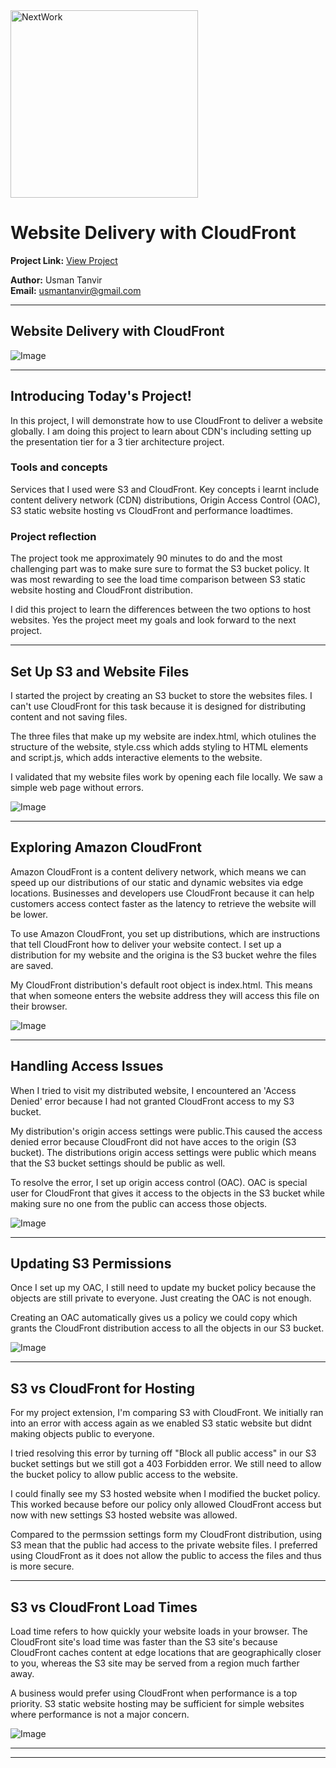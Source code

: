 <img src="https://cdn.prod.website-files.com/677c400686e724409a5a7409/6790ad949cf622dc8dcd9fe4_nextwork-logo-leather.svg" alt="NextWork" width="300" />

# Website Delivery with CloudFront

**Project Link:** [View Project](http://learn.nextwork.org/projects/aws-networks-cloudfront)

**Author:** Usman Tanvir  
**Email:** usmantanvir@gmail.com

---

## Website Delivery with CloudFront

![Image](http://learn.nextwork.org/restful_green_glamorous_manatee/uploads/aws-networks-cloudfront_1dddddwe)

---

## Introducing Today's Project!

In this project, I will demonstrate how to use CloudFront to deliver a website globally. I am doing this project to learn about CDN's including setting up the presentation tier for a 3 tier architecture project.

### Tools and concepts

Services that I used were S3 and CloudFront. Key concepts i learnt include content delivery network (CDN) distributions, Origin Access Control (OAC), S3 static website hosting vs CloudFront and performance loadtimes. 

### Project reflection

The project took me approximately 90 minutes to do and the most challenging part was to make sure sure to format the S3 bucket policy. It was most rewarding to see the load time comparison between S3 static website hosting and CloudFront distribution.

I did this project to learn the differences between the two options to host websites. Yes the project meet my goals and look forward to the next project.

---

## Set Up S3 and Website Files

I started the project by creating an S3 bucket to store the websites files. I can't use CloudFront for this task because it is designed for distributing content and not saving files.

The three files that make up my website are index.html, which otulines the structure of the website, style.css which adds styling to HTML elements and script.js, which adds interactive elements to the website.



I validated that my website files work by opening each file locally. We saw a simple web page without errors.

![Image](http://learn.nextwork.org/restful_green_glamorous_manatee/uploads/aws-networks-cloudfront_qgo7wcd3)

---

## Exploring Amazon CloudFront

Amazon CloudFront is a content delivery network, which means we can speed up our distributions of our static and dynamic websites via edge locations. Businesses and developers use CloudFront because it can help customers access contect faster as the latency to retrieve the website will be lower.

To use Amazon CloudFront, you set up distributions, which are instructions that tell CloudFront how to deliver your website contect.  I set up a distribution for my website and the origina is the S3 bucket wehre the files are saved.

My CloudFront distribution's default root object is index.html. This means that when someone enters the website address they will access this file on their browser.


![Image](http://learn.nextwork.org/restful_green_glamorous_manatee/uploads/aws-networks-cloudfront_qgo7wcdt)

---

## Handling Access Issues

When I tried to visit my distributed website, I encountered an 'Access Denied' error because I had not granted CloudFront access to my S3 bucket.

My distribution's origin access settings were public.This caused the access denied error because CloudFront did not have acces to the origin (S3 bucket).
The distributions origin access settings were public which means that the S3 bucket settings should be public as well.

To resolve the error, I set up origin access control (OAC). OAC is special user for CloudFront that gives it access to the objects in the S3 bucket  while making sure no one from the public can access those objects.

![Image](http://learn.nextwork.org/restful_green_glamorous_manatee/uploads/aws-networks-cloudfront_egrhntyu)

---

## Updating S3 Permissions

Once I set up my OAC, I still need to update my bucket policy because the objects  are still private to everyone. Just creating the OAC is not enough.

Creating an OAC automatically gives us a policy we could copy which grants the CloudFront distribution access to all the objects in our S3 bucket.

![Image](http://learn.nextwork.org/restful_green_glamorous_manatee/uploads/aws-networks-cloudfront_eg98ntyu)

---

## S3 vs CloudFront for Hosting

For my project extension, I'm comparing S3 with CloudFront. We initially ran into an error with access again as we enabled S3 static website but didnt making objects public to everyone.

I tried resolving this error by turning off "Block all public access" in our S3 bucket settings but we still got a 403 Forbidden error. We still need to allow the bucket policy to allow public access to the website.

I could finally see my S3 hosted website when I modified the bucket policy. This worked because before our policy only allowed CloudFront access but now with new settings S3 hosted website was allowed.

Compared to the permssion settings form my CloudFront distribution, using S3 mean that the public had access to the private website files. I preferred using CloudFront as it does not allow the public to access the files and thus is more secure. 

---

## S3 vs CloudFront Load Times

Load time refers to how quickly your website loads in your browser. The CloudFront site's load time was faster than the S3 site's because CloudFront caches content at edge locations that are geographically closer to you, whereas the S3 site may be served from a region much farther away.

A business would prefer using CloudFront when performance is a top priority. S3 static website hosting may be sufficient for simple websites where performance is not a major concern.

![Image](http://learn.nextwork.org/restful_green_glamorous_manatee/uploads/aws-networks-cloudfront_12verpuh)

---

---
